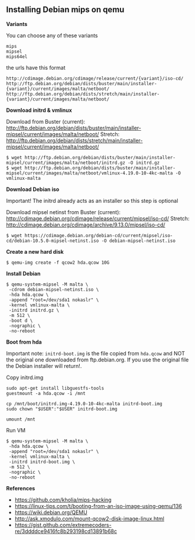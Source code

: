 ## Installing Debian mips on qemu

**Variants**

You can choose any of these variants
```
mips
mipsel
mips64el
```

the urls have this format
```
http://cdimage.debian.org/cdimage/release/current/{variant}/iso-cd/
http://ftp.debian.org/debian/dists/buster/main/installer-{variant}/current/images/malta/netboot/
http://ftp.debian.org/debian/dists/stretch/main/installer-{variant}/current/images/malta/netboot/
```


**Download initrd & vmlinux**

Download from
Buster (current): http://ftp.debian.org/debian/dists/buster/main/installer-mipsel/current/images/malta/netboot/
Stretch: http://ftp.debian.org/debian/dists/stretch/main/installer-mipsel/current/images/malta/netboot/

```
$ wget http://ftp.debian.org/debian/dists/buster/main/installer-mipsel/current/images/malta/netboot/initrd.gz -O initrd.gz
$ wget http://ftp.debian.org/debian/dists/buster/main/installer-mipsel/current/images/malta/netboot/vmlinux-4.19.0-10-4kc-malta -O vmlinux-malta
```


**Download Debian iso**

Important! The initrd already acts as an installer so this step is optional

Download mipsel netinst from
Buster (current): http://cdimage.debian.org/cdimage/release/current/mipsel/iso-cd/
Stretch: http://cdimage.debian.org/cdimage/archive/9.13.0/mipsel/iso-cd/

```
$ wget https://cdimage.debian.org/debian-cd/current/mipsel/iso-cd/debian-10.5.0-mipsel-netinst.iso -O debian-mipsel-netinst.iso
```


**Create a new hard disk**

```
$ qemu-img create -f qcow2 hda.qcow 10G
```


**Install Debian**

```
$ qemu-system-mipsel -M malta \
 -cdrom debian-mipsel-netinst.iso \
 -hda hda.qcow \
 -append "root=/dev/sda1 nokaslr" \
 -kernel vmlinux-malta \
 -initrd initrd.gz \
 -m 512 \
 -boot d \
 -nographic \
 -no-reboot
```


**Boot from hda**

Important note: `initrd-boot.img` is the file copied from `hda.qcow` and NOT the original one downloaded from ftp.debian.org.
If you use the original file the Debian installer will return!.

Copy initrd.img
```
sudo apt-get install libguestfs-tools
guestmount -a hda.qcow -i /mnt

cp /mnt/boot/initrd.img-4.19.0-10-4kc-malta initrd-boot.img
sudo chown "$USER":"$USER" initrd-boot.img

umount /mnt
```

Run VM

```
$ qemu-system-mipsel -M malta \
 -hda hda.qcow \
 -append "root=/dev/sda1 nokaslr" \
 -kernel vmlinux-malta \
 -initrd initrd-boot.img \
 -m 512 \
 -nographic \
 -no-reboot
```


**References**

- https://github.com/kholia/mips-hacking
- https://linux-tips.com/t/booting-from-an-iso-image-using-qemu/136
- https://wiki.debian.org/QEMU
- http://ask.xmodulo.com/mount-qcow2-disk-image-linux.html
- https://gist.github.com/extremecoders-re/3ddddce9416fc8b293198cd13891b68c
